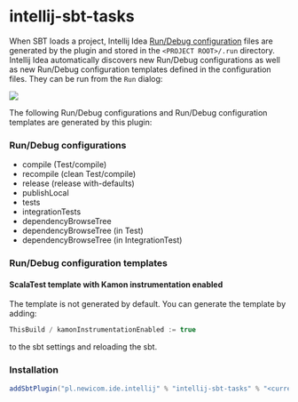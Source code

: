 # intellij-sbt-tasks

When SBT loads a project, Intellij Idea [Run/Debug configuration](https://www.jetbrains.com/help/idea/run-debug-configuration.html)
files are generated by the plugin and stored in the ```<PROJECT ROOT>/.run``` directory.
Intellij Idea automatically discovers new Run/Debug configurations as well as new Run/Debug configuration templates
defined in the configuration files. They can be run from the ```Run``` dialog:

![](https://newicom.pl/intellij-sbt-tasks/images/sbt_tasks_small.png)

The following Run/Debug configurations and Run/Debug configuration templates are generated by this plugin:

### Run/Debug configurations
- compile (Test/compile)
- recompile (clean Test/compile)
- release (release with-defaults)
- publishLocal
- tests
- integrationTests
- dependencyBrowseTree
- dependencyBrowseTree (in Test)
- dependencyBrowseTree (in IntegrationTest)


### Run/Debug configuration templates

#### ScalaTest template with Kamon instrumentation enabled

The template is not generated by default. You can generate the template by adding:

```scala
ThisBuild / kamonInstrumentationEnabled := true
```

to the sbt settings and reloading the sbt.

### Installation

```scala
addSbtPlugin("pl.newicom.ide.intellij" % "intellij-sbt-tasks" % "<current version>")
```
